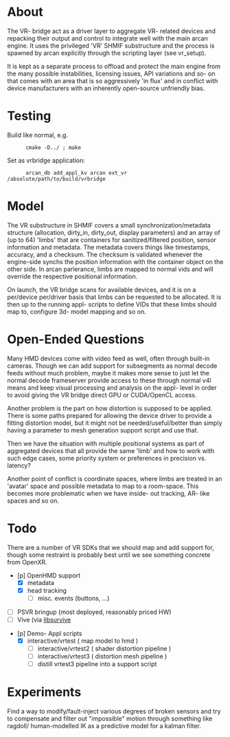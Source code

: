# About

The VR- bridge act as a driver layer to aggregate VR- related devices and
repacking their output and control to integrate well with the main arcan
engine. It uses the privileged 'VR' SHMIF substructure and the process is
spawned by arcan explicitly through the scripting layer (see vr\_setup).

It is kept as a separate process to offload and protect the main engine from
the many possible instabilities, licensing issues, API variations and so- on
that comes with an area that is so aggressively 'in flux' and in conflict with
device manufacturers with an inherently open-source unfriendly bias.

# Testing

Build like normal, e.g.

          cmake -D../ ; make

Set as vrbridge application:

          arcan_db add_appl_kv arcan ext_vr /absolute/path/to/build/vrbridge

# Model

The VR substructure in SHMIF covers a small synchronization/metadata structure
(allocation, dirty\_in, dirty\_out, display parameters) and an array of (up to
64) 'limbs' that are containers for sanitized/filtered position, sensor
information and metadata. The metadata covers things like timestamps, accuracy,
and a checksum. The checksum is validated whenever the engine-side synchs the
position information with the container object on the other side. In arcan
parlerance, limbs are mapped to normal vids and will override the respective
positional information.

On launch, the VR bridge scans for available devices, and it is on a per/device
per/driver basis that limbs can be requested to be allocated. It is then up to
the running appl- scripts to define VIDs that these limbs should map to,
configure 3d- model mapping and so on.

# Open-Ended Questions

Many HMD devices come with video feed as well, often through built-in cameras.
Though we can add support for subsegments as normal decode feeds without much
problem, maybe it makes more sense to just let the normal decode frameserver
provide access to these through normal v4l means and keep visual processing
and analysis on the appl- level in order to avoid giving the VR bridge direct
GPU or CUDA/OpenCL access.

Another problem is the part on how distortion is supposed to be applied. There
is some paths prepared for allowing the device driver to provide a fitting
distortion model, but it might not be needed/useful/better than simply having
a parameter to mesh generation support script and use that.

Then we have the situation with multiple positional systems as part of
aggregated devices that all provide the same 'limb' and how to work with
such edge cases, some priority system or preferences in precision vs. latency?

Another point of conflict is coordinate spaces, where limbs are treated in an
'avatar' space and possible metadata to map to a room-space. This becomes more
problematic when we have inside- out tracking, AR- like spaces and so on.

# Todo

There are a number of VR SDKs that we should map and add support for, though
some restraint is probably best until we see something concrete from OpenXR.

- [p] OpenHMD support
  - [x] metadata
  - [x] head tracking
	- [ ] misc. events (buttons, ...)
- [ ] PSVR bringup (most deployed, reasonably priced HW)
- [ ] Vive (via [libsurvive](https://github.com/cnlohr/libsurvive)
- [p] Demo- Appl scripts
  - [x] interactive/vrtest ( map model to hmd )
	- [ ] interactive/vrtest2 ( shader distortion pipeline )
	- [ ] interactive/vrtest3 ( distortion mesh pipeline )
	- [ ] distill vrtest3 pipeline into a support script

# Experiments

Find a way to modify/fault-inject various degrees of broken sensors and try to
compensate and filter out "impossible" motion through something like ragdoll/
human-modelled IK as a predictive model for a kalman filter.
